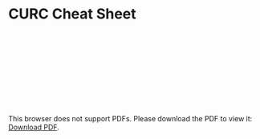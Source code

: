 # CURC Cheat Sheet

<object data="https://drive.google.com/file/d/1PCOn54bdx2qBYyg1jBjSzWSaW70_lGoi/preview" type="application/pdf" width="700px" height="700px">
    <embed src="https://drive.google.com/file/d/1PCOn54bdx2qBYyg1jBjSzWSaW70_lGoi/preview">
        <p>This browser does not support PDFs. Please download the PDF to view it: <a href="https://drive.google.com/file/d/1PCOn54bdx2qBYyg1jBjSzWSaW70_lGoi/preview">Download PDF</a>.</p>
    </embed>
</object>